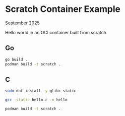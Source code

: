 # Scratch Container Example

September 2025

Hello world in an OCI container built from scratch.

## Go

```bash
go build .
podman build -t scratch .
```

## C

```bash
sudo dnf install -y glibc-static

gcc -static hello.c -o hello

podman build -t scratch .
```